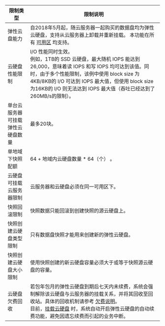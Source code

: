 | 限制类型 | 限制说明 |
| --- |  --- |
| 弹性云盘能力 | 自2018年5月起，随云服务器一起购买的数据盘均为弹性云硬盘，支持从云服务器上卸载并重新挂载。 本功能在所有 [可用区](https://cloud.tencent.com/document/api/213/15707) 均支持。 |
| 云硬盘性能限制| I/O 性能同时生效。<br/>例如，1TB的 SSD 云硬盘，最大随机 IOPS 能达到26,000，意味着读 IOPS 和写 IOPS 均可达到该值。同时，由于多个性能限制，该例中使用 block size 为4KB/8KB的 I/O 可达到 IOPS 最大值，但使用 block size 为16KB的 I/O 则无法达到 IOPS 最大值（吞吐已经达到了260MB/s的限制）。 |
| 单台云服务器可挂载弹性云硬盘数量 |最多20块。 |
| 单地域下快照配额 |64 + 地域内云硬盘数量 * 64（个） 。|
| 云硬盘可挂载云服务器限制 | 云服务器和云硬盘必须在同一可用区下。 |
| 快照回滚限制 |快照数据只能回滚到创建快照的源云硬盘上。 |
| 快照创建云硬盘类型限制 |只有数据盘快照才能用来创建新的弹性云硬盘。 |
| 快照创建云硬盘大小限制 |使用快照创建的新云硬盘容量必须大于或等于快照源云硬盘的容量。 |
| 云硬盘欠费回收 |若包年包月的弹性云硬盘到期后七天内未续费，系统会强制解除该云硬盘与云服务器的挂载关系，并将其回收至回收站。具体的回收机制请参考 [欠费说明](https://intl.cloud.tencent.com/document/product/362/31625)。<br>目前，[挂载云硬盘](https://intl.cloud.tencent.com/document/product/362/31594) 时，系统自动开启弹性云硬盘的自动续费功能，避免因遗忘续费而引起的业务中断。 |

